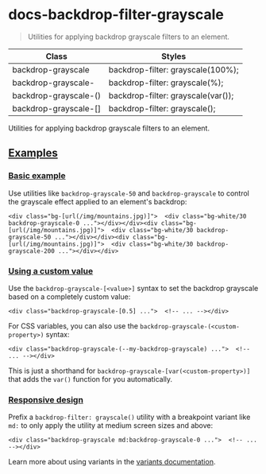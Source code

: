 # docs-backdrop-filter-grayscale

> Utilities for applying backdrop grayscale filters to an element.

| Class                                  | Styles                                              |
| -------------------------------------- | --------------------------------------------------- |
| backdrop-grayscale                     | backdrop-filter: grayscale(100%);                   |
| backdrop-grayscale-<number>            | backdrop-filter: grayscale(<number>%);              |
| backdrop-grayscale-(<custom-property>) | backdrop-filter: grayscale(var(<custom-property>)); |
| backdrop-grayscale-[<value>]           | backdrop-filter: grayscale(<value>);                |

Utilities for applying backdrop grayscale filters to an element.

## [Examples](#examples)

### [Basic example](#basic-example)

Use utilities like `backdrop-grayscale-50` and `backdrop-grayscale` to control the grayscale effect applied to an element's backdrop:

    <div class="bg-[url(/img/mountains.jpg)]">  <div class="bg-white/30 backdrop-grayscale-0 ..."></div></div><div class="bg-[url(/img/mountains.jpg)]">  <div class="bg-white/30 backdrop-grayscale-50 ..."></div></div><div class="bg-[url(/img/mountains.jpg)]">  <div class="bg-white/30 backdrop-grayscale-200 ..."></div></div>

### [Using a custom value](#using-a-custom-value)

Use the `backdrop-grayscale-[<value>]` syntax to set the backdrop grayscale based on a completely custom value:

    <div class="backdrop-grayscale-[0.5] ...">  <!-- ... --></div>

For CSS variables, you can also use the `backdrop-grayscale-(<custom-property>)` syntax:

    <div class="backdrop-grayscale-(--my-backdrop-grayscale) ...">  <!-- ... --></div>

This is just a shorthand for `backdrop-grayscale-[var(<custom-property>)]` that adds the `var()` function for you automatically.

### [Responsive design](#responsive-design)

Prefix a `backdrop-filter: grayscale()` utility with a breakpoint variant like `md:` to only apply the utility at medium screen sizes and above:

    <div class="backdrop-grayscale md:backdrop-grayscale-0 ...">  <!-- ... --></div>

Learn more about using variants in the [variants documentation](/docs/hover-focus-and-other-states).

